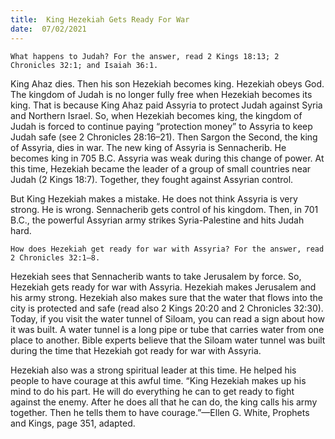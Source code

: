 ```yaml
---
title:  King Hezekiah Gets Ready For War 
date:  07/02/2021
---
```


`What happens to Judah? For the answer, read 2 Kings 18:13; 2 Chronicles 32:1; and Isaiah 36:1.`

King Ahaz dies. Then his son Hezekiah becomes king. Hezekiah obeys God. The kingdom of Judah is no longer fully free when Hezekiah becomes its king. That is because King Ahaz paid Assyria to protect Judah against Syria and Northern Israel. So, when Hezekiah becomes king, the kingdom of Judah is forced to continue paying “protection money” to Assyria to keep Judah safe (see 2 Chronicles 28:16–21). Then Sargon the Second, the king of Assyria, dies in war. The new king of Assyria is Sennacherib. He becomes king in 705 B.C. Assyria was weak during this change of power. At this time, Hezekiah became the leader of a group of small countries near Judah (2 Kings 18:7). Together, they fought against Assyrian control.

But King Hezekiah makes a mistake. He does not think Assyria is very strong. He is wrong. Sennacherib gets control of his kingdom. Then, in 701 B.C., the powerful Assyrian army strikes Syria-Palestine and hits Judah hard.

`How does Hezekiah get ready for war with Assyria? For the answer, read 2 Chronicles 32:1–8.`

Hezekiah sees that Sennacherib wants to take Jerusalem by force. So, Hezekiah gets ready for war with Assyria. Hezekiah makes Jerusalem and his army strong. Hezekiah also makes sure that the water that flows into the city is protected and safe (read also 2 Kings 20:20 and 2 Chronicles 32:30). Today, if you visit the water tunnel of Siloam, you can read a sign about how it was built. A water tunnel is a long pipe or tube that carries water from one place to another. Bible experts believe that the Siloam water tunnel was built during the time that Hezekiah got ready for war with Assyria.

Hezekiah also was a strong spiritual leader at this time. He helped his people to have courage at this awful time. “King Hezekiah makes up his mind to do his part. He will do everything he can to get ready to fight against the enemy. After he does all that he can do, the king calls his army together. Then he tells them to have courage.”—Ellen G. White, Prophets and Kings, page 351, adapted.